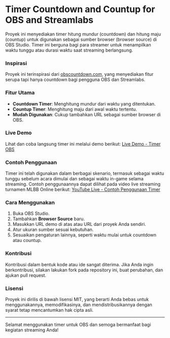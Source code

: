 # Timer Countdown and Countup for OBS and Streamlabs

Proyek ini menyediakan timer hitung mundur (countdown) dan hitung maju (countup) untuk digunakan sebagai sumber browser (browser source) di OBS Studio. Timer ini berguna bagi para streamer untuk menampilkan waktu tunggu atau durasi waktu saat streaming berlangsung.

### Inspirasi
Proyek ini terinspirasi dari [obscountdown.com](https://obscountdown.com/obs-streamlabs-countdown), yang menyediakan fitur serupa tapi hanya countdown bagi pengguna OBS dan Streamlabs.

### Fitur Utama
- **Countdown Timer**: Menghitung mundur dari waktu yang ditentukan.
- **Countup Timer**: Menghitung maju dari awal waktu tertentu.
- **Mudah Digunakan**: Cukup tambahkan URL sebagai sumber browser di OBS.

### Live Demo
Lihat dan coba langsung timer ini melalui demo berikut:
[Live Demo - Timer OBS](https://fajri2r.github.io/TimerOBS/)

### Contoh Penggunaan
Timer ini telah digunakan dalam berbagai skenario, termasuk sebagai waktu tunggu sebelum acara dimulai dan sebagai waktu in-game selama streaming.
Contoh penggunaannya dapat dilihat pada video live streaming turnamen MLBB Online berikut:
[YouTube Live - Contoh Penggunaan Timer](https://www.youtube.com/live/acNvmbUy6mY?si=BnI7X2kKbciJTKS5)

### Cara Menggunakan
1. Buka OBS Studio.
2. Tambahkan **Browser Source** baru.
3. Masukkan URL demo di atas atau URL dari proyek Anda sendiri.
4. Atur ukuran sumber sesuai kebutuhan.
5. Sesuaikan pengaturan lainnya, seperti waktu mulai untuk countdown atau countup.

### Kontribusi
Kontribusi dalam bentuk kode atau ide sangat diterima. Jika Anda ingin berkontribusi, silakan lakukan fork pada repository ini, buat perubahan, dan ajukan pull request.

### Lisensi
Proyek ini dirilis di bawah lisensi MIT, yang berarti Anda bebas untuk menggunakannya, memodifikasinya, dan mendistribusikannya dengan syarat tetap mencantumkan hak cipta asli.

---

Selamat menggunakan timer untuk OBS dan semoga bermanfaat bagi kegiatan streaming Anda!
